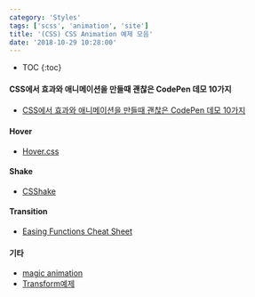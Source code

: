 ```yaml
---
category: 'Styles'
tags: ['scss', 'animation', 'site']
title: '(CSS) CSS Animation 예제 모음'
date: '2018-10-29 10:28:00'
---
```


- TOC
  {:toc}

#### CSS에서 효과와 애니메이션을 만들때 괜찮은 CodePen 데모 10가지

- [CSS에서 효과와 애니메이션을 만들때 괜찮은 CodePen 데모 10가지](http://rwdb.kr/css_codepen_10/)

#### Hover

- [Hover.css](http://ianlunn.github.io/Hover/)

#### Shake

- [CSShake](http://elrumordelaluz.github.io/csshake/#1)

#### Transition

- [Easing Functions Cheat Sheet](https://easings.net/)

#### 기타

- [magic animation](https://github.com/miniMAC/magic)
- [Transform예제](https://codepen.io/gloriaJun/pen/xyMrXW)
